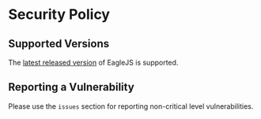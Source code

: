 # Security Policy

## Supported Versions

The [latest released version](https://github.com/eagleirons/eaglejs/releases) of EagleJS is supported.

## Reporting a Vulnerability

Please use the `issues` section for reporting non-critical level vulnerabilities.
